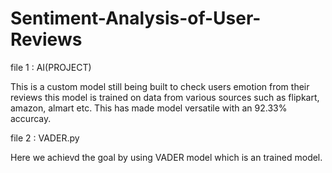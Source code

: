 # Sentiment-Analysis-of-User-Reviews

file 1 : AI(PROJECT)

This is a custom model still being built to check users emotion from their reviews
this model is trained on data from various sources such as flipkart, amazon, almart etc.
This has made model versatile with an 92.33% accurcay.

file 2 : VADER.py

Here we achievd the goal by using VADER model which is an trained model.
